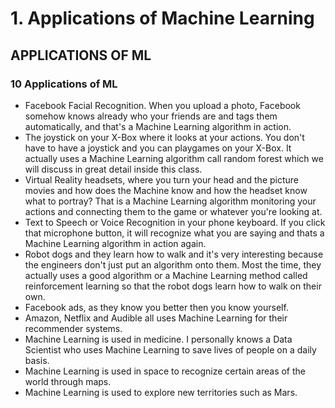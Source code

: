 # 1. Applications of Machine Learning

## APPLICATIONS OF ML

### 10 Applications of ML
* Facebook Facial Recognition. When you upload a photo, Facebook somehow knows already who your friends are and tags them automatically, and that's a Machine Learning algorithm in action.
* The joystick on your X-Box where it looks at your actions. You don't have to have a joystick and you can playgames on your X-Box. It actually uses a Machine Learning algorithm call random forest which we will discuss in great detail inside this class.
* Virtual Reality headsets, where you turn your head and the picture movies and how does the Machine know and how the headset know what to portray? That is a Machine Learning algorithm monitoring your actions and connecting them to the game or whatever you're looking at.
* Text to Speech or Voice Recognition in your phone keyboard. If you click that microphone button, it will recognize what you are saying and thats a Machine Learning algorithm in action again.
* Robot dogs and they learn how to walk and it's very interesting because the engineers don't just put an algorithm onto them. Most the time, they actually uses a good algorithm or a Machine Learning method called reinforcement learning so that the robot dogs learn how to walk on their own.
* Facebook ads, as they know you better then you know yourself.
* Amazon, Netflix and Audible all uses Machine Learning for their recommender systems.
* Machine Learning is used in medicine. I personally knows a Data Scientist who uses Machine Learning to save lives of people on a daily basis.
* Machine Learning is used in space to recognize certain areas of the world through maps.
* Machine Learning is used to explore new territories such as Mars.